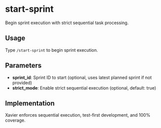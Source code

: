 # start-sprint

Begin sprint execution with strict sequential task processing.

## Usage

Type `/start-sprint` to begin sprint execution.

## Parameters

- **sprint_id**: Sprint ID to start (optional, uses latest planned sprint if not provided)
- **strict_mode**: Enable strict sequential execution (optional, default: true)

## Implementation

Xavier enforces sequential execution, test-first development, and 100% coverage.
